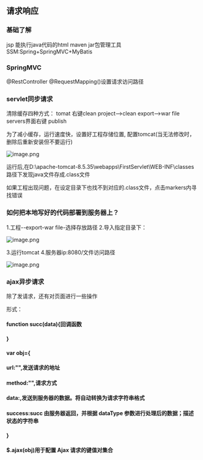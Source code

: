 ## 请求响应 
### 基础了解
jsp 能执行java代码的html
maven jar包管理工具
SSM:Spring+SpringMVC+MyBatis

### SpringMVC
@RestController
@RequestMapping()设置请求访问路径

### servlet同步请求
清除缓存四种方式：
tomat 右键clean
project-->clean
export-->war file 
servers界面右键 publish

为了减小缓存，运行速度快，设置好工程存储位置,
配置tomcat(当无法修改时，删除后重新安装但不要运行)

![image.png](https://upload-images.jianshu.io/upload_images/14466577-280db6e00f9d6d38.png?imageMogr2/auto-orient/strip%7CimageView2/2/w/1240)

运行后,在D:\apache-tomcat-8.5.35\webapps\FirstServlet\WEB-INF\classes路径下发现java文件存成.class文件

如果工程出现问题，在设定目录下也找不到对应的.class文件，点击markers内寻找错误


### 如何把本地写好的代码部署到服务器上？

1.工程--export-war file-选择存放路径
2.导入指定目录下：

![image.png](https://upload-images.jianshu.io/upload_images/14466577-6dbe7cd9423a7933.png?imageMogr2/auto-orient/strip%7CimageView2/2/w/1240)

3.运行tomcat
4.服务器ip:8080/文件访问路径

![image.png](https://upload-images.jianshu.io/upload_images/14466577-3fbb929d12d306ba.png?imageMogr2/auto-orient/strip%7CimageView2/2/w/1240)


### ajax异步请求
除了发请求，还有对页面进行一些操作

形式：
#### function succ(data){回调函数
	
#### }
#### var obj={
#### url:"",发送请求的地址
#### method:"",请求方式
#### data:,发送到服务器的数据。将自动转换为请求字符串格式
#### success:succ 由服务器返回，并根据 dataType 参数进行处理后的数据；描述状态的字符串				
#### }
#### $.ajax(obj)用于配置 Ajax 请求的键值对集合




